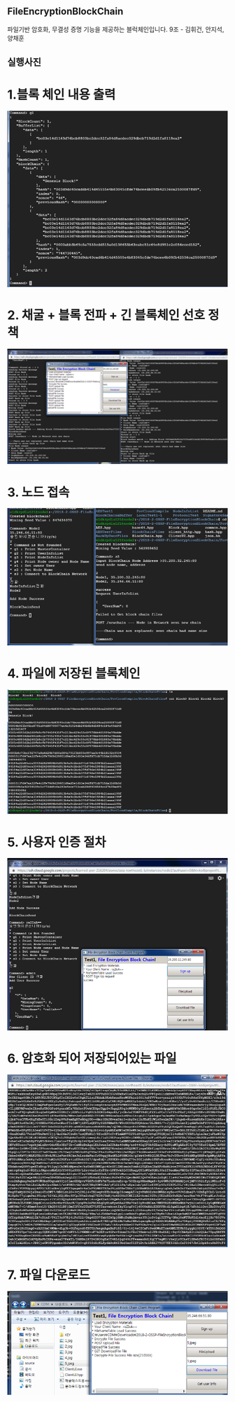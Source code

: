 ## FileEncryptionBlockChain
파일기반 암호화, 무결성 증명 기능을 제공하는 블럭체인입니다.
9조 - 김휘건, 안지석, 양채훈


## 실행사진

# 1.블록 체인 내용 출력

![](./img/블록체인내용물.png)

# 2. 채굴 + 블록 전파 + 긴 블록체인 선호 정책

![](./img/블록체인전파+긴블록선호정책.png)


# 3. 노드 접속
![](./img/블록체인접속.png)

# 4. 파일에 저장된 블록체인

![](./img/블록체인파일저장.png)

# 5. 사용자 인증 절차

![](./img/사용자회원가입.png)

# 6. 암호화 되어 저장되어있는 파일
![](./img/파일내용암호화.png)

# 7. 파일 다운로드
![](./img/파일다운로드.png)